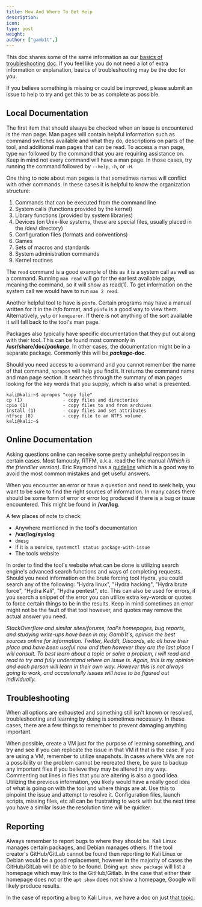 ```yaml
---
title: How And Where To Get Help
description:
icon:
type: post
weight:
author: ["gamb1t",]
---
```


This doc shares some of the same information as our [basics of troubleshooting doc](/docs/troubleshooting/basic-troubleshooting/). If you feel like you do not need a lot of extra information or explanation, basics of troubleshooting may be the doc for you.

If you believe something is missing or could be improved, please submit an issue to help to try and get this to be as complete as possible.

## Local Documentation

The first item that should always be checked when an issue is encountered is the man page. Man pages will contain helpful information such as command switches available and what they do, descriptions on parts of the tool, and additional man pages that can be read. To access a man page, type `man` followed by the command that you are requiring assistance on. Keep in mind not every command will have a man page. In those cases, try running the command followed by `--help`, `-h`, or `-H`.

One thing to note about man pages is that sometimes names will conflict with other commands. In these cases it is helpful to know the organization structure:

1. Commands that can be executed from the command line
2. System calls (functions provided by the kernel)
3. Library functions (provided by system libraries)
4. Devices (on Unix-like systems, these are special files, usually placed in the /dev/ directory)
5. Configuration files (formats and conventions)
6. Games
7. Sets of macros and standards
8. System administration commands
9. Kernel routines

The `read` command is a good example of this as it is a system call as well as a command. Running `man read` will go for the earliest available page, meaning the command, so it will show as read(1). To get information on the system call we would have to run `man 2 read`.

Another helpful tool to have is `pinfo`. Certain programs may have a manual written for it in the _info_ format, and `pinfo` is a good way to view them. Alternatively, `yelp` or `konqueror`. If there is not anything of the sort available it will fall back to the tool's man page.

Packages also typically have specific documentation that they put out along with their tool. This can be found most commonly in **/usr/share/doc/_package_**. In other cases, the documentation might be in a separate package. Commonly this will be **_package_-doc**.

Should you need access to a command and you cannot remember the name of that command, `apropos` will help you find it. It returns the command name and man page section. It searches through the summary of man pages looking for the key words that you supply, which is also what is presented.

```console
kali@kali:~$ apropos "copy file"
cp (1)               - copy files and directories
cpio (1)             - copy files to and from archives
install (1)          - copy files and set attributes
ntfscp (8)           - copy file to an NTFS volume.
kali@kali:~$
```

## Online Documentation

Asking questions online can receive some pretty unhelpful responses in certain cases. Most famously, RTFM, a.k.a. read the fine manual _(Which is the friendlier version)_. Eric Raymond has a [guideline](http://catb.org/~esr/faqs/smart-questions.html) which is a good way to avoid the most common mistakes and get useful answers.

When you encounter an error or have a question and need to seek help, you want to be sure to find the right sources of information. In many cases there should be some form of error or error log produced if there is a bug or issue encountered. This might be found in **/var/log**.

A few places of note to check:

* Anywhere mentioned in the tool's documentation
* **/var/log/syslog**
* `dmesg`
* If it is a service, `systemctl status package-with-issue`
* The tools website

In order to find the tool's website what can be done is utilizing search engine's advanced search functions and ways of completing requests. Should you need information on the brute forcing tool Hydra, you could search any of the following: "Hydra linux", "Hydra hacking", "Hydra brute force", "Hydra Kali", "Hydra pentest", etc. This can also be used for errors, if you search a snippet of the error you can utilize extra key-words or quotes to force certain things to be in the results. Keep in mind sometimes an error might not be the fault of that tool however, and quotes may remove the actual answer you need.

_StackOverflow and similar sites/forums, tool's homepages, bug reports, and studying write-ups have been in my, Gamb1t's, opinion the best sources online for information. Twitter, Reddit, Discords, etc all have their place and have been useful now and then however they are the last place I will consult. To best learn about a topic or solve a problem, I will read and read to try and fully understand where an issue is. Again, this is my opinion and each person will learn in their own way. However this is not always going to work, and occasionally issues will have to be figured out individually._

## Troubleshooting

When all options are exhausted and something still isn't known or resolved, troubleshooting and learning by doing is sometimes necessary. In these cases, there are a few things to remember to prevent damaging anything important.

When possible, create a VM just for the purpose of learning something, and try and see if you can replicate the issue in that VM if that is the case. If you are using a VM, remember to utilize snapshots. In cases where VMs are not a possibility or the problem cannot be recreated there, be sure to backup any important files if you believe they may be altered in any way. Commenting out lines in files that you are altering is also a good idea. Utilizing the previous information, you likely would have a really good idea of what is going on with the tool and where things are at. Use this to pinpoint the issue and attempt to resolve it. Configuration files, launch scripts, missing files, etc all can be frustrating to work with but the next time you have a similar issue the resolution time will be quicker.

## Reporting

Always remember to report bugs to where they should be. Kali Linux manages certain packages, and Debian manages others. If the tool creator's GitHub/GitLab cannot be found then reporting to Kali Linux or Debian would be a good replacement, however in the majority of cases the GitHub/GitLab will be able to be found. Doing `apt show package` will list a homepage which may link to the GitHub/Gitlab. In the case that either their homepage does not or the `apt show` does not show a homepage, Google will likely produce results.

In the case of reporting a bug to Kali Linux, we have a doc on just [that topic](/docs/community/submitting-issues-kali-bug-tracker/).
